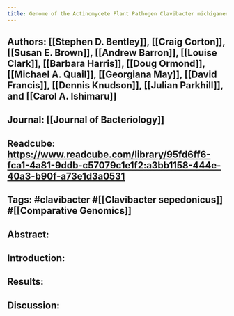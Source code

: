 ```yaml
---
title: Genome of the Actinomycete Plant Pathogen Clavibacter michiganensis subsp. sepedonicus Suggests Recent Niche Adaptation
---
```


## **Authors**: [[Stephen D. Bentley]], [[Craig Corton]], [[Susan E. Brown]], [[Andrew Barron]], [[Louise Clark]], [[Barbara Harris]], [[Doug Ormond]], [[Michael A. Quail]], [[Georgiana May]], [[David Francis]], [[Dennis Knudson]], [[Julian Parkhill]], and [[Carol A. Ishimaru]]

## **Journal**: [[Journal of Bacteriology]]

## **Readcube**: https://www.readcube.com/library/95fd6ff6-fca1-4a81-9ddb-c57079c1e1f2:a3bb1158-444e-40a3-b90f-a73e1d3a0531

## **Tags**: #clavibacter #[[Clavibacter sepedonicus]] #[[Comparative Genomics]]

## **Abstract**:

## **Introduction**:

## **Results**:

## **Discussion**:
